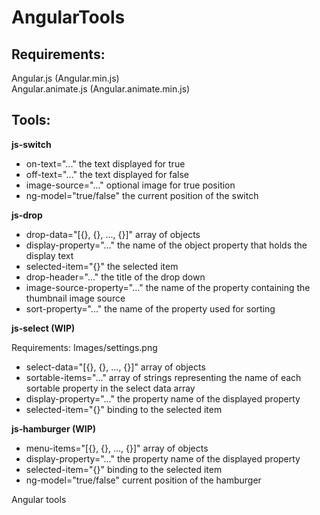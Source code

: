# AngularTools

Requirements:
-----------------------------------------------------

Angular.js (Angular.min.js) <br/>
Angular.animate.js (Angular.animate.min.js)


Tools:
-----------------------------------------------------

<b>js-switch</b>

<ul>
<li>
on-text="..." the text displayed for true
</li>
<li>
off-text="..."          the text displayed for false
</li>
<li>
image-source="..."      optional image for true position
</li>
<li>
ng-model="true/false"   the current position of the switch
</li>
</ul>

<b>js-drop</b>

<ul>
<li>
drop-data="[{}, {}, ..., {}]" array of objects
</li>
<li>
display-property="..." the name of the object property that holds the display text
</li>
<li>
selected-item="{}" the selected item
</li>
<li>
drop-header="..." the title of the drop down
</li>
<li>
image-source-property="..." the name of the property containing the thumbnail image source
</li>
<li>
sort-property="..." the name of the property used for sorting
</li>
</ul>

<b>js-select (WIP)</b>

Requirements: Images/settings.png

<ul>
<li>
select-data="[{}, {}, ..., {}]" array of objects
</li>
<li>
sortable-items="..." array of strings representing the name of each sortable property in the select data array
</li>
<li>
display-property="..." the property name of the displayed property
</li>
<li>
selected-item="{}" binding to the selected item
</li>
</ul>

<b>js-hamburger (WIP)</b>

<ul>
<li>
menu-items="[{}, {}, ..., {}]" array of objects
</li>
<li>
display-property="..." the property name of the displayed property
</li>
<li>
selected-item="{}" binding to the selected item
</li>
<li>
ng-model="true/false" current position of the hamburger
</li>
</ul>

Angular tools
